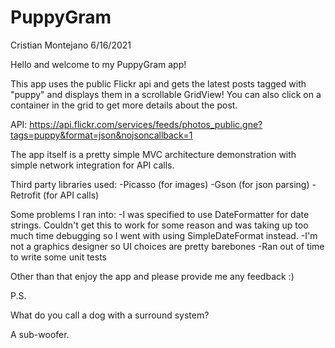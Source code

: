 # PuppyGram

Cristian Montejano
6/16/2021

Hello and welcome to my PuppyGram app!

This app uses the public Flickr api and gets the latest posts tagged with "puppy" and displays them in a scrollable GridView! You can also click on a container in the grid to get more details about the post.

API: https://api.flickr.com/services/feeds/photos_public.gne?tags=puppy&format=json&nojsoncallback=1

The app itself is a pretty simple MVC architecture demonstration with simple network integration for API calls. 

Third party libraries used:
-Picasso (for images)
-Gson (for json parsing)
-Retrofit (for API calls)

Some problems I ran into:
 -I was specified to use DateFormatter for date strings. Couldn't get this to work for some reason and was taking up too much time debugging so I went with using SimpleDateFormat instead. 
 -I'm not a graphics designer so UI choices are pretty barebones
 -Ran out of time to write some unit tests

 
 Other than that enjoy the app and please provide me any feedback :)
 
 
 
 
 
 
P.S.

What do you call a dog with a surround system?

A sub-woofer.
